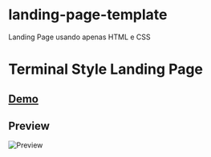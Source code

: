 # landing-page-template
Landing Page usando apenas HTML e CSS 
# Terminal Style Landing Page

## [Demo](https://dev-paixao.github.io/landing-page-template/)

## Preview
![Preview](./img/preview.jpeg)
